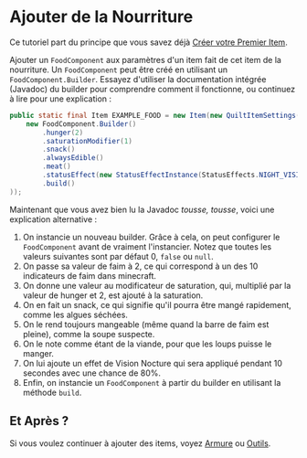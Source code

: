 # Ajouter de la Nourriture

Ce tutoriel part du principe que vous savez déjà [Créer votre Premier Item](first-item).

Ajouter un `FoodComponent` aux paramètres d'un item fait de cet item de la nourriture.
Un `FoodComponent` peut être créé en utilisant un `FoodComponent.Builder`.
Essayez d'utiliser la documentation intégrée (Javadoc) du builder pour comprendre comment il fonctionne,
ou continuez à lire pour une explication :

```java
public static final Item EXAMPLE_FOOD = new Item(new QuiltItemSettings().food(
	new FoodComponent.Builder()
		.hunger(2)
		.saturationModifier(1)
		.snack()
		.alwaysEdible()
		.meat()
		.statusEffect(new StatusEffectInstance(StatusEffects.NIGHT_VISION, 10), 0.8f)
		.build()
));
```

Maintenant que vous avez bien lu la Javadoc _tousse, tousse_, voici une explication alternative :

1. On instancie un nouveau builder. Grâce à cela, on peut configurer le `FoodComponent` avant de vraiment l'instancier.
   Notez que toutes les valeurs suivantes sont par défaut 0, `false` ou `null`.
2. On passe sa valeur de faim à 2, ce qui correspond à un des 10 indicateurs de faim dans minecraft.
3. On donne une valeur au modificateur de saturation, qui, multiplié par la valeur de hunger et 2, est ajouté à la saturation.
4. On en fait un snack, ce qui signifie qu'il pourra être mangé rapidement, comme les algues séchées.
5. On le rend toujours mangeable (même quand la barre de faim est pleine), comme la soupe suspecte.
6. On le note comme étant de la viande, pour que les loups puisse le manger.
7. On lui ajoute un effet de Vision Nocture qui sera appliqué pendant 10 secondes avec une chance de 80%.
8. Enfin, on instancie un `FoodComponent` à partir du builder en utilisant la méthode `build`.

## Et Après ?

Si vous voulez continuer à ajouter des items, voyez [Armure](armor) ou [Outils](tools).
